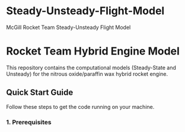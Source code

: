 # Steady-Unsteady-Flight-Model
McGill Rocket Team Steady-Unsteady Flight Model

# Rocket Team Hybrid Engine Model

This repository contains the computational models (Steady-State and Unsteady) for the nitrous oxide/paraffin wax hybrid rocket engine.

## Quick Start Guide

Follow these steps to get the code running on your machine.

### 1. Prerequisites
